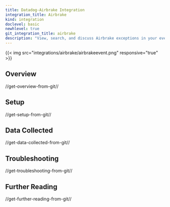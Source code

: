 ```yaml
---
title: Datadog-Airbrake Integration
integration_title: Airbrake
kind: integration
doclevel: basic
newhlevel: true
git_integration_title: airbrake
description: "View, search, and discuss Airbrake exceptions in your event stream."
---
```


{{< img src="integrations/airbrake/airbrakeevent.png" responsive="true" >}}

## Overview
//get-overview-from-git//

## Setup
//get-setup-from-git//

## Data Collected
//get-data-collected-from-git//

## Troubleshooting
//get-troubleshooting-from-git//

## Further Reading
//get-further-reading-from-git//
